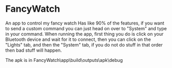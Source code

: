 # FancyWatch
An app to control my fancy watch
Has like 90% of the features, if you want to send a custom command you can just head on over to "System" and type in your command.
When running the app, first thing you do is click on your Bluetooth device and wait for it to connect, then you can click on the "Lights" tab, and then the "System" tab, if you do not do stuff in that order then bad stuff will happen.

The apk is in FancyWatch\app\build\outputs\apk\debug
